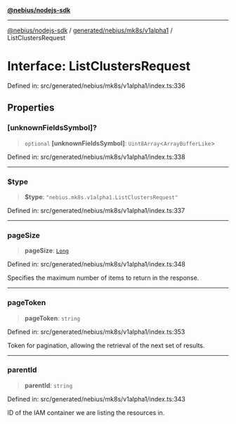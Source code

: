 [**@nebius/nodejs-sdk**](../../../../../README.md)

***

[@nebius/nodejs-sdk](../../../../../README.md) / [generated/nebius/mk8s/v1alpha1](../README.md) / ListClustersRequest

# Interface: ListClustersRequest

Defined in: src/generated/nebius/mk8s/v1alpha1/index.ts:336

## Properties

### \[unknownFieldsSymbol\]?

> `optional` **\[unknownFieldsSymbol\]**: `Uint8Array`\<`ArrayBufferLike`\>

Defined in: src/generated/nebius/mk8s/v1alpha1/index.ts:338

***

### $type

> **$type**: `"nebius.mk8s.v1alpha1.ListClustersRequest"`

Defined in: src/generated/nebius/mk8s/v1alpha1/index.ts:337

***

### pageSize

> **pageSize**: [`Long`](../../../../../runtime/protos/core/classes/Long.md)

Defined in: src/generated/nebius/mk8s/v1alpha1/index.ts:348

Specifies the maximum number of items to return in the response.

***

### pageToken

> **pageToken**: `string`

Defined in: src/generated/nebius/mk8s/v1alpha1/index.ts:353

Token for pagination, allowing the retrieval of the next set of results.

***

### parentId

> **parentId**: `string`

Defined in: src/generated/nebius/mk8s/v1alpha1/index.ts:343

ID of the IAM container we are listing the resources in.
